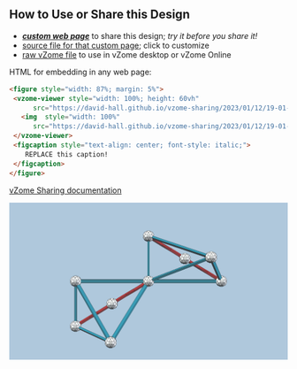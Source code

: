 
## How to Use or Share this Design

 - [***custom web page***][post] to share this design; *try it before you share it!*
 - [source file for that custom page][source]; click to customize
 - [raw vZome file][raw] to use in vZome desktop or vZome Online
 
 HTML for embedding in any web page:
 ```html
<figure style="width: 87%; margin: 5%">
  <vzome-viewer style="width: 100%; height: 60vh"
       src="https://david-hall.github.io/vzome-sharing/2023/01/12/19-01-02-zome-tetra-52-and-53-use-same-struts/zome-tetra-52-and-53-use-same-struts.vZome" >
    <img  style="width: 100%"
       src="https://david-hall.github.io/vzome-sharing/2023/01/12/19-01-02-zome-tetra-52-and-53-use-same-struts/zome-tetra-52-and-53-use-same-struts.png" >
  </vzome-viewer>
  <figcaption style="text-align: center; font-style: italic;">
     REPLACE this caption!
  </figcaption>
</figure>
 ```

[vZome Sharing documentation](https://vzome.github.io/vzome/sharing.html#how-it-works)

![Image](<zome-tetra-52-and-53-use-same-struts.png>)


[post]: <https://david-hall.github.io/vzome-sharing/2023/01/12/zome-tetra-52-and-53-use-same-struts-19-01-02.html>
[source]: <https://github.com/david-hall/vzome-sharing/edit/main/_posts/2023-01-12-zome-tetra-52-and-53-use-same-struts-19-01-02.md>
[raw]: <https://raw.githubusercontent.com/david-hall/vzome-sharing/main/2023/01/12/19-01-02-zome-tetra-52-and-53-use-same-struts/zome-tetra-52-and-53-use-same-struts.vZome>